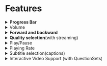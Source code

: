 # Features

<details>

<summary><strong>Progress Bar</strong></summary>



In the side menu, one can configure additional capabilities such as 'Share', 'Download'xt and 'Print'. \
![](../../../../../.gitbook/assets/pdfPlayerV2Sidemenu.png)

Sample config:

```
"config": {  
    "sideMenu": { 
      "showShare": true, // show/hide share button in side menu. default value is true
      "showDownload": true, // show/hide download button in side menu. default value is true
      "showExit": false, // show/hide exit button in side menu. default value is false
      "showPrint": true // show/hide print button in side menu. default value is true
    }
}
```

</details>

<details>

<summary>Volume</summary>



This volume feature will be used to increase and decrease sound of the video content.\
![](../../../../../.gitbook/assets/videoPlayerV2Volume.png)\


* **Mute:** This mute feature will used to mute the sound of video.![](../../../../../.gitbook/assets/videoPlayerV2Mute.png)\

* **Unmute**\
  This unmute feature will used to unmute the sound of video.![](../../../../../.gitbook/assets/videoPlayerV2Unmute.png)

</details>

<details>

<summary><strong>Forward and backward</strong></summary>

This forward and backward feature will help us to play video ahead and back.![](../../../../../.gitbook/assets/videoPlayerV2ForwardBackword.png)

</details>

<details>

<summary><strong>Quality selection</strong>(with streaming) </summary>

This quality selection provides  min and max content quality selection based on streaming  quality options.\
![](<../../../../../.gitbook/assets/videoPlayerV2QualitySelection (1).png>)

</details>

<details>

<summary>Play/Pause</summary>



This feature is used play and pause the content

* **Play** : This feature will help us to play content.\
  ![](../../../../../.gitbook/assets/videoPlayerV2Play.png)\


<!---->

* **Pause**: This feature will help us to pause content.\
  ![](../../../../../.gitbook/assets/videoPlayerV2Pause.png)

</details>

<details>

<summary>Playing Rate</summary>

This feature will help us play the video at different speeds.![](../../../../../.gitbook/assets/videoPlayerV2PlayingRate.png)

</details>

<details>

<summary>Subtitle selection(captions)</summary>

This feature will help us to select the subtitle for different languages provided by content.\
![](../../../../../.gitbook/assets/videoTranscript.png)\
The design and implementation document  [link](https://project-sunbird.atlassian.net/wiki/spaces/SBDES/pages/3183411217/Enable+transcripts+sub-title+in+video+player)&#x20;

</details>
    
<details>

<summary>Interactive Video Support (with QuestionSets)</summary>

Using this feature, we can make the videos interactive, by adding Question-Sets at certain points.  As a result, the user will be able to interact with the video.
\![](../../../../../.gitbook/assets/interactiveVideo1.png)\
\![](../../../../../.gitbook/assets/interactiveVideo2.png)\
The design and implementation document [link](https://project-sunbird.atlassian.net/wiki/spaces/PRD/pages/3193962714/Enable+Question-Sets+for+video+content)&#x20;

</details>

